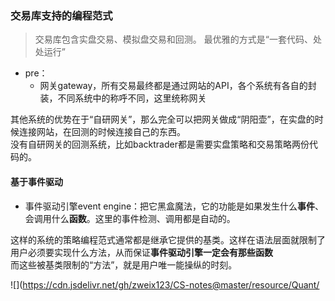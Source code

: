### 交易库支持的编程范式
>交易库包含实盘交易、模拟盘交易和回测。
>最优雅的方式是“一套代码、处处运行”

+ pre：
	+ 网关gateway，所有交易最终都是通过网站的API，各个系统有各自的封装，不同系统中的称呼不同，这里统称网关

其他系统的优势在于“自研网关”，那么完全可以把网关做成“阴阳壶”，在实盘的时候连接网站，在回测的时候连接自己的东西。  
没有自研网关的回测系统，比如backtrader都是需要实盘策略和交易策略两份代码的。

#### 基于事件驱动

+ 事件驱动引擎event engine：把它黑盒魔法，它的功能是如果发生什么**事件**、会调用什么**函数**。这里的事件检测、调用都是自动的。

这样的系统的策略编程范式通常都是继承它提供的基类。这样在语法层面就限制了用户必须要实现什么方法，从而保证**事件驱动引擎一定会有那些函数**  
而这些被基类限制的“方法”，就是用户唯一能操纵的时刻。

![](https://cdn.jsdelivr.net/gh/zweix123/CS-notes@master/resource/Quant/